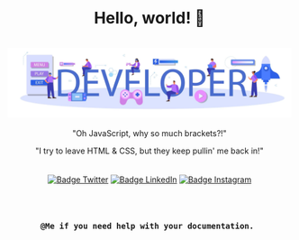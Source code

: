 
<div align = center>

<br>

# Hello, world! 👋
<br>
<img src="images/header.png" alt="Girl in a jacket">
<br>
<br>
"Oh JavaScript, why so much brackets?!"

"I try to leave HTML & CSS, but they keep pullin' me back in!"
<br>
<br>
<br>
[![Badge Twitter]][Twitter]
[![Badge LinkedIn]][LinkedIn]
[![Badge Instagram]][Instagram]

[Twitter]: https://twitter.com/ilya0x
[Badge Twitter]: https://img.shields.io/twitter/follow/ElectroArchiver?color=1378b7&label=Twitter/X&logo=Twitter&logoColor=FFFFFF&style=for-the-badge&labelColor=1DA1F2

[LinkedIn]: https://www.linkedin.com/in/ilya0x
[Badge LinkedIn]: https://img.shields.io/twitter/follow/ElectroArchiver?color=1378b7&label=LinkedIn&logo=LinkedIn&logoColor=FFFFFF&style=for-the-badge&labelColor=1DA1F2

[Instagram]: https://www.linkedin.com/in/ilya0x
[Badge Instagram]: https://img.shields.io/twitter/follow/ElectroArchiver?color=1378b7&label=Instagram&logo=Instagram&logoColor=FFFFFF&style=for-the-badge&labelColor=1DA1F2
<br>
<br>
<kbd> <br> **@Me if you need help with your documentation.** <br> </kbd>

</div>